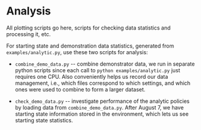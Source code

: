 # Analysis

All plotting scripts go here, scripts for checking data statistics and
processing it, etc.

For starting state and demonstration data statistics, generated from
`examples/analytic.py`, use these two scripts for analysis:

- `combine_demo_data.py` -- combine demonstrator data, we run in separate python
  scripts since each call to `python examples/analytic.py` just requires one
  CPU. Also conveniently helps us record our data management, i.e., which files
  correspond to which settings, and which ones were used to combine to form a
  larger dataset.

- `check_demo_data.py` -- investigate performance of the analytic policies by
  loading data from `combine_demo_data.py`. After August 7, we have starting
  state information stored in the environment, which lets us see starting state
  statistics.
